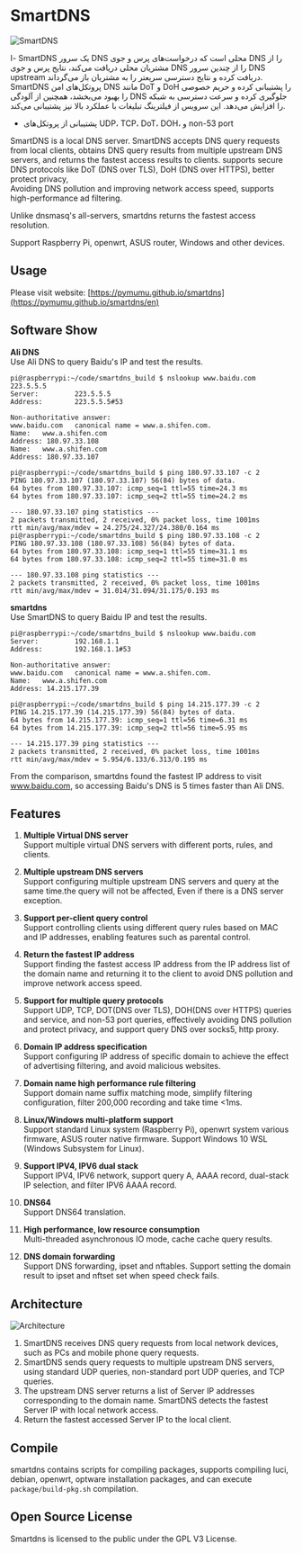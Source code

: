 # SmartDNS

![SmartDNS](doc/smartdns-banner.png)

ا- SmartDNS یک سرور DNS محلی است که درخواست‌های پرس و جوی DNS را از مشتریان محلی دریافت می‌کند، نتایج پرس و جوی DNS را از چندین سرور DNS upstream دریافت کرده و نتایج دسترسی سریعتر را به مشتریان باز می‌گرداند. SmartDNS پروتکل‌های امن DNS مانند DoT و DoH را پشتیبانی کرده و حریم خصوصی را بهبود می‌بخشد، همچنین از آلودگی DNS جلوگیری کرده و سرعت دسترسی به شبکه را افزایش می‌دهد. این سرویس از فیلترینگ تبلیغات با عملکرد بالا نیز پشتیبانی می‌کند.

- پشتیبانی از پروتکل‌های UDP، TCP، DoT، DOH، و non-53 port

SmartDNS is a local DNS server. SmartDNS accepts DNS query requests from local clients, obtains DNS query results from multiple upstream DNS servers, and returns the fastest access results to clients. supports secure DNS protocols like DoT (DNS over TLS), DoH (DNS over HTTPS), better protect privacy,  
Avoiding DNS pollution and improving network access speed, supports high-performance ad filtering.

Unlike dnsmasq's all-servers, smartdns returns the fastest access resolution.

Support Raspberry Pi, openwrt, ASUS router, Windows and other devices.  

## Usage

Please visit website: [https://pymumu.github.io/smartdns](https://pymumu.github.io/smartdns/en)

## Software Show

**Ali DNS**  
Use Ali DNS to query Baidu's IP and test the results.  

```shell
pi@raspberrypi:~/code/smartdns_build $ nslookup www.baidu.com 223.5.5.5
Server:         223.5.5.5
Address:        223.5.5.5#53

Non-authoritative answer:
www.baidu.com   canonical name = www.a.shifen.com.
Name:   www.a.shifen.com
Address: 180.97.33.108
Name:   www.a.shifen.com
Address: 180.97.33.107

pi@raspberrypi:~/code/smartdns_build $ ping 180.97.33.107 -c 2
PING 180.97.33.107 (180.97.33.107) 56(84) bytes of data.
64 bytes from 180.97.33.107: icmp_seq=1 ttl=55 time=24.3 ms
64 bytes from 180.97.33.107: icmp_seq=2 ttl=55 time=24.2 ms

--- 180.97.33.107 ping statistics ---
2 packets transmitted, 2 received, 0% packet loss, time 1001ms
rtt min/avg/max/mdev = 24.275/24.327/24.380/0.164 ms
pi@raspberrypi:~/code/smartdns_build $ ping 180.97.33.108 -c 2
PING 180.97.33.108 (180.97.33.108) 56(84) bytes of data.
64 bytes from 180.97.33.108: icmp_seq=1 ttl=55 time=31.1 ms
64 bytes from 180.97.33.108: icmp_seq=2 ttl=55 time=31.0 ms

--- 180.97.33.108 ping statistics ---
2 packets transmitted, 2 received, 0% packet loss, time 1001ms
rtt min/avg/max/mdev = 31.014/31.094/31.175/0.193 ms
```

**smartdns**  
Use SmartDNS to query Baidu IP and test the results.

```shell
pi@raspberrypi:~/code/smartdns_build $ nslookup www.baidu.com
Server:         192.168.1.1
Address:        192.168.1.1#53

Non-authoritative answer:
www.baidu.com   canonical name = www.a.shifen.com.
Name:   www.a.shifen.com
Address: 14.215.177.39

pi@raspberrypi:~/code/smartdns_build $ ping 14.215.177.39 -c 2
PING 14.215.177.39 (14.215.177.39) 56(84) bytes of data.
64 bytes from 14.215.177.39: icmp_seq=1 ttl=56 time=6.31 ms
64 bytes from 14.215.177.39: icmp_seq=2 ttl=56 time=5.95 ms

--- 14.215.177.39 ping statistics ---
2 packets transmitted, 2 received, 0% packet loss, time 1001ms
rtt min/avg/max/mdev = 5.954/6.133/6.313/0.195 ms

```

From the comparison, smartdns found the fastest IP address to visit www.baidu.com, so accessing Baidu's DNS is 5 times faster than Ali DNS.

## Features

1. **Multiple Virtual DNS server**  
   Support multiple virtual DNS servers with different ports, rules, and clients.

1. **Multiple upstream DNS servers**  
   Support configuring multiple upstream DNS servers and query at the same time.the query will not be affected, Even if there is a DNS server exception.  

1. **Support per-client query control**  
   Support controlling clients using different query rules based on MAC and IP addresses, enabling features such as parental control.  

1. **Return the fastest IP address**  
   Support finding the fastest access IP address from the IP address list of the domain name and returning it to the client to avoid DNS pollution and improve network access speed.

1. **Support for multiple query protocols**  
   Support UDP, TCP, DOT(DNS over TLS), DOH(DNS over HTTPS) queries and service, and non-53 port queries, effectively avoiding DNS pollution and protect privacy, and support query DNS over socks5, http proxy.

1. **Domain IP address specification**  
   Support configuring IP address of specific domain to achieve the effect of advertising filtering, and avoid malicious websites.

1. **Domain name high performance rule filtering**  
   Support domain name suffix matching mode, simplify filtering configuration, filter 200,000 recording and take time <1ms.

1. **Linux/Windows multi-platform support**  
   Support standard Linux system (Raspberry Pi), openwrt system various firmware, ASUS router native firmware. Support Windows 10 WSL (Windows Subsystem for Linux).

1. **Support IPV4, IPV6 dual stack**  
   Support IPV4, IPV6 network, support query A, AAAA record, dual-stack IP selection, and filter IPV6 AAAA record.

1. **DNS64**  
   Support DNS64 translation.

1. **High performance, low resource consumption**  
   Multi-threaded asynchronous IO mode, cache cache query results.

1. **DNS domain forwarding**  
   Support DNS forwarding, ipset and nftables. Support setting the domain result to ipset and nftset set when speed check fails.

## Architecture

![Architecture](doc/architecture.png)

1. SmartDNS receives DNS query requests from local network devices, such as PCs and mobile phone query requests.
1. SmartDNS sends query requests to multiple upstream DNS servers, using standard UDP queries, non-standard port UDP queries, and TCP queries.
1. The upstream DNS server returns a list of Server IP addresses corresponding to the domain name. SmartDNS detects the fastest Server IP with local network access.
1. Return the fastest accessed Server IP to the local client.

## Compile

smartdns contains scripts for compiling packages, supports compiling luci, debian, openwrt, optware installation packages, and can execute `package/build-pkg.sh` compilation.

## Open Source License

Smartdns is licensed to the public under the GPL V3 License.
